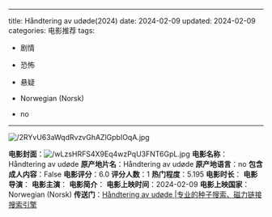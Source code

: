 
---
title: Håndtering av udøde(2024)
date: 2024-02-09
updated: 2024-02-09
categories: 电影推荐
tags:

- 剧情
- 恐怖
- 悬疑

- Norwegian (Norsk)
- no
---

<img src="https://image.tmdb.org/t/p/original/2RYvU63aWqdRvzvGhAZlGpbIOqA.jpg" alt="/2RYvU63aWqdRvzvGhAZlGpbIOqA.jpg" title="/2RYvU63aWqdRvzvGhAZlGpbIOqA.jpg">

**电影封面**：<img src="https://image.tmdb.org/t/p/w200/wLzsHRFS4X9Eq4wzPqU3FNT6GpL.jpg" alt="/wLzsHRFS4X9Eq4wzPqU3FNT6GpL.jpg" title="/wLzsHRFS4X9Eq4wzPqU3FNT6GpL.jpg">
**电影名称**：Håndtering av udøde
**原产地片名**：Håndtering av udøde
**原产地语言**：no
**包含成人内容**：False
**电影评分**：6.0
**评分人数**：1
**热门程度**：5.195
**电影时长**：
**电影导演**：
**电影主演**：
**电影简介**：
**电影上映时间**：2024-02-09
**电影上映国家**：Norwegian (Norsk)
**传送门**：[Håndtering av udøde |专业的种子搜索、磁力链接搜索引擎](https://movie.amd794.com:2083/?search=H%C3%A5ndtering%20av%20ud%C3%B8de&ordering=&mode=match_phrase&page_size=10&page=1)

